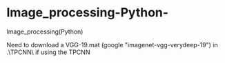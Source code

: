 # Image_processing-Python-
Image_processing(Python)

Need to download a VGG-19.mat (google "imagenet-vgg-verydeep-19") in .\TPCNN\ if using the TPCNN
